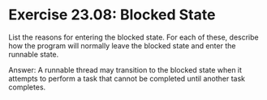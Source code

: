 # Exercise 23.08: Blocked State

List the reasons for entering the blocked state.  For each of these, describe how the program will normally leave the blocked state and enter the runnable state.

Answer: A runnable thread may transition to the blocked state when it attempts to perform a task that cannot be completed until another task completes.

